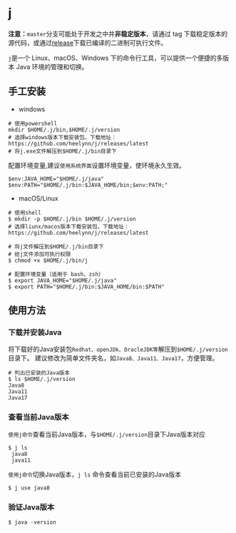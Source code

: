 # j

**注意：**`master`分支可能处于开发之中并**非稳定版本**，请通过 tag 下载稳定版本的源代码，或通过[release](https://github.com/heelynn/j/releases)下载已编译的二进制可执行文件。

`j`是一个 Linux、macOS、Windows 下的命令行工具，可以提供一个便捷的多版本 Java 环境的管理和切换。

## 手工安装

- windows 
  
 ```shell
 # 使用powershell
 mkdir $HOME/.j/bin,$HOME/.j/version
 # 选择windows版本下载安装包，下载地址：https://github.com/heelynn/j/releases/latest
 # 将j.exe文件解压到$HOME/.j/bin目录下 
 ```
配置环境变量,建议`使用系统界面`设置环境变量，使环境永久生效。
 ```shell
 $env:JAVA_HOME="$HOME/.j/java"
 $env:PATH="$HOME/.j/bin:$JAVA_HOME/bin;$env:PATH;"
 ```

 
- macOS/Linux

 ```shell
 # 使用shell
 $ mkdir -p $HOME/.j/bin $HOME/.j/version
 # 选择liunx/macos版本下载安装包，下载地址：https://github.com/heelynn/j/releases/latest
 
 # 将j文件解压到$HOME/.j/bin目录下 
 # 给j文件添加可执行权限
 $ chmod +x $HOME/.j/bin/j
 
 # 配置环境变量（适用于 bash、zsh）
 $ export JAVA_HOME="$HOME/.j/java"
 $ export PATH="$HOME/.j/bin:$JAVA_HOME/bin:$PATH"
 ```

## 使用方法

### 下载并安装Java
将下载好的Java安装包`Redhat、openJDk、OracleJDK等`解压到`$HOME/.j/version`目录下。
建议修改为简单文件夹名，如`Java8、Java11、Java17`，方便管理。
 ```shell
 # 列出已安装的Java版本
 $ ls $HOME/.j/version
 Java8
 Java11
 Java17
 ```

### 查看当前Java版本
`使用j命令`查看当前Java版本，与`$HOME/.j/version`目录下Java版本对应
 ```shell
 $ j ls
  java8
  java11
 ```

`使用j命令`切换Java版本，`j ls` 命令查看当前已安装的Java版本
 ```shell
 $ j use java8
 ```
### 验证Java版本
 ```shell
 $ java -version
 ```


